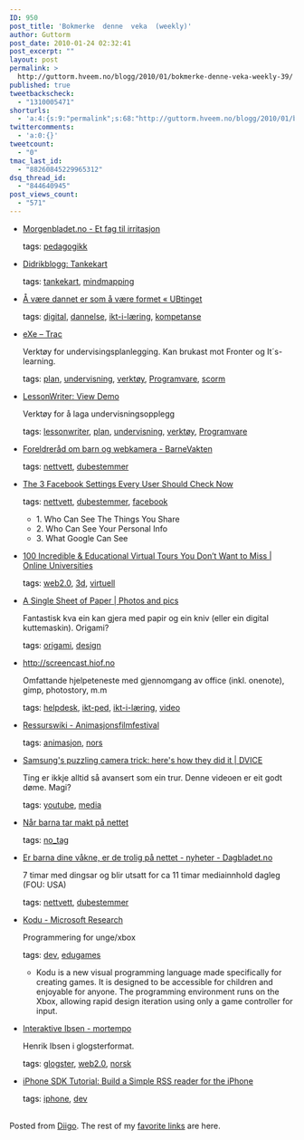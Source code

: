 ```yaml
---
ID: 950
post_title: 'Bokmerke  denne  veka  (weekly)'
author: Guttorm
post_date: 2010-01-24 02:32:41
post_excerpt: ""
layout: post
permalink: >
  http://guttorm.hveem.no/blogg/2010/01/bokmerke-denne-veka-weekly-39/
published: true
tweetbackscheck:
  - "1310005471"
shorturls:
  - 'a:4:{s:9:"permalink";s:68:"http://guttorm.hveem.no/blogg/2010/01/bokmerke-denne-veka-weekly-39/";s:7:"tinyurl";s:26:"http://tinyurl.com/yjtzzyr";s:4:"isgd";s:18:"http://is.gd/7C7JS";s:5:"bitly";s:20:"http://bit.ly/9ityRk";}'
twittercomments:
  - 'a:0:{}'
tweetcount:
  - "0"
tmac_last_id:
  - "88260845229965312"
dsq_thread_id:
  - "844640945"
post_views_count:
  - "571"
---
```

<ul class='diigo-linkroll'><li><p class='diigo-link'><a rel='nofollow' href='http://www.morgenbladet.no/apps/pbcs.dll/article?AID=/20091023/OKULTUR/710239935'>Morgenbladet.no - Et fag til irritasjon</a></p><p class='diigo-tags'><a style='color:#000 !important;text-decoration:none !important;' href='http://www.diigo.com/cloud/guttorm1979'>tags</a>: <a href='http://www.diigo.com/user/guttorm1979/pedagogikk'>pedagogikk</a></p></li><li><p class='diigo-link'><a rel='nofollow' href='http://didrikblogg.blogspot.com/2009/08/tankekart.html'>Didrikblogg: Tankekart</a></p><p class='diigo-tags'><a style='color:#000 !important;text-decoration:none !important;' href='http://www.diigo.com/cloud/guttorm1979'>tags</a>: <a href='http://www.diigo.com/user/guttorm1979/tankekart'>tankekart</a>, <a href='http://www.diigo.com/user/guttorm1979/mindmapping'>mindmapping</a></p></li><li><p class='diigo-link'><a rel='nofollow' href='http://ubtinget.wordpress.com/2009/10/21/dannet'>Å være dannet er som å være formet « UBtinget</a></p><p class='diigo-tags'><a style='color:#000 !important;text-decoration:none !important;' href='http://www.diigo.com/cloud/guttorm1979'>tags</a>: <a href='http://www.diigo.com/user/guttorm1979/digital'>digital</a>, <a href='http://www.diigo.com/user/guttorm1979/dannelse'>dannelse</a>, <a href='http://www.diigo.com/user/guttorm1979/ikt-i-læring'>ikt-i-læring</a>, <a href='http://www.diigo.com/user/guttorm1979/kompetanse'>kompetanse</a></p></li><li><p class='diigo-link'><a rel='nofollow' href='http://exelearning.org/'>eXe – Trac</a></p><p class='diigo-description'>Verktøy for undervisingsplanlegging. Kan brukast mot Fronter og It´s-learning.</p><p class='diigo-tags'><a style='color:#000 !important;text-decoration:none !important;' href='http://www.diigo.com/cloud/guttorm1979'>tags</a>: <a href='http://www.diigo.com/user/guttorm1979/plan'>plan</a>, <a href='http://www.diigo.com/user/guttorm1979/undervisning'>undervisning</a>, <a href='http://www.diigo.com/user/guttorm1979/verktøy'>verktøy</a>, <a href='http://www.diigo.com/user/guttorm1979/Programvare'>Programvare</a>, <a href='http://www.diigo.com/user/guttorm1979/scorm'>scorm</a></p></li><li><p class='diigo-link'><a rel='nofollow' href='http://lessonwriter.com/demo.aspx?demo=/demo/Oct15/demo9_17/demo9_17.html'>LessonWriter: View Demo</a></p><p class='diigo-description'>Verktøy for å laga undervisningsopplegg</p><p class='diigo-tags'><a style='color:#000 !important;text-decoration:none !important;' href='http://www.diigo.com/cloud/guttorm1979'>tags</a>: <a href='http://www.diigo.com/user/guttorm1979/lessonwriter'>lessonwriter</a>, <a href='http://www.diigo.com/user/guttorm1979/plan'>plan</a>, <a href='http://www.diigo.com/user/guttorm1979/undervisning'>undervisning</a>, <a href='http://www.diigo.com/user/guttorm1979/verktøy'>verktøy</a>, <a href='http://www.diigo.com/user/guttorm1979/Programvare'>Programvare</a></p></li><li><p class='diigo-link'><a rel='nofollow' href='http://www.barnevakten.no/sider/tekst.asp?side=26616'>Foreldreråd om barn og webkamera - BarneVakten</a></p><p class='diigo-tags'><a style='color:#000 !important;text-decoration:none !important;' href='http://www.diigo.com/cloud/guttorm1979'>tags</a>: <a href='http://www.diigo.com/user/guttorm1979/nettvett'>nettvett</a>, <a href='http://www.diigo.com/user/guttorm1979/dubestemmer'>dubestemmer</a></p></li><li><p class='diigo-link'><a rel='nofollow' href='http://www.readwriteweb.com/archives/the_3_facebook_settings_every_user_should_check_now.php'>The 3 Facebook Settings Every User Should Check Now</a></p><p class='diigo-tags'><a style='color:#000 !important;text-decoration:none !important;' href='http://www.diigo.com/cloud/guttorm1979'>tags</a>: <a href='http://www.diigo.com/user/guttorm1979/nettvett'>nettvett</a>, <a href='http://www.diigo.com/user/guttorm1979/dubestemmer'>dubestemmer</a>, <a href='http://www.diigo.com/user/guttorm1979/facebook'>facebook</a></p><ul class='diigo-highlights'><li><div class="diigoContent"><div class="diigoContentInner">1. Who Can See The Things You Share</div></div></li><li><div class="diigoContent"><div class="diigoContentInner">2. Who Can See Your Personal Info</div></div></li><li><div class="diigoContent"><div class="diigoContentInner">3. What Google Can See</div></div></li></ul></li><li><p class='diigo-link'><a rel='nofollow' href='http://www.onlineuniversities.com/blog/2010/01/100-incredible-educational-virtual-tours-you-dont-want-to-miss'>100 Incredible & Educational Virtual Tours You Don’t Want to Miss | Online Universities</a></p><p class='diigo-tags'><a style='color:#000 !important;text-decoration:none !important;' href='http://www.diigo.com/cloud/guttorm1979'>tags</a>: <a href='http://www.diigo.com/user/guttorm1979/web2.0'>web2.0</a>, <a href='http://www.diigo.com/user/guttorm1979/3d'>3d</a>, <a href='http://www.diigo.com/user/guttorm1979/virtuell'>virtuell</a></p></li><li><p class='diigo-link'><a rel='nofollow' href='http://www.picm.co.tv/2010/01/single-sheet-of-paper.html'>A Single Sheet of Paper | Photos and pics</a></p><p class='diigo-description'>Fantastisk kva ein kan gjera med papir og ein kniv (eller ein digital kuttemaskin).
Origami?</p><p class='diigo-tags'><a style='color:#000 !important;text-decoration:none !important;' href='http://www.diigo.com/cloud/guttorm1979'>tags</a>: <a href='http://www.diigo.com/user/guttorm1979/origami'>origami</a>, <a href='http://www.diigo.com/user/guttorm1979/design'>design</a></p></li><li><p class='diigo-link'><a rel='nofollow' href='http://screencast.hiof.no'>http://screencast.hiof.no</a></p><p class='diigo-description'>Omfattande hjelpeteneste med gjennomgang av office (inkl. onenote), gimp, photostory, m.m</p><p class='diigo-tags'><a style='color:#000 !important;text-decoration:none !important;' href='http://www.diigo.com/cloud/guttorm1979'>tags</a>: <a href='http://www.diigo.com/user/guttorm1979/helpdesk'>helpdesk</a>, <a href='http://www.diigo.com/user/guttorm1979/ikt-ped'>ikt-ped</a>, <a href='http://www.diigo.com/user/guttorm1979/ikt-i-læring'>ikt-i-læring</a>, <a href='http://www.diigo.com/user/guttorm1979/video'>video</a></p></li><li><p class='diigo-link'><a rel='nofollow' href='http://ressurswiki.wikispaces.com/Animasjonsfilmfestival'>Ressurswiki - Animasjonsfilmfestival</a></p><p class='diigo-tags'><a style='color:#000 !important;text-decoration:none !important;' href='http://www.diigo.com/cloud/guttorm1979'>tags</a>: <a href='http://www.diigo.com/user/guttorm1979/animasjon'>animasjon</a>, <a href='http://www.diigo.com/user/guttorm1979/nors'>nors</a></p></li><li><p class='diigo-link'><a rel='nofollow' href='http://dvice.com/archives/2009/05/samsungs-puzzli.php'>Samsung's puzzling camera trick: here's how they did it | DVICE</a></p><p class='diigo-description'>Ting er ikkje alltid så avansert som ein trur. Denne videoen er eit godt døme. Magi?</p><p class='diigo-tags'><a style='color:#000 !important;text-decoration:none !important;' href='http://www.diigo.com/cloud/guttorm1979'>tags</a>: <a href='http://www.diigo.com/user/guttorm1979/youtube'>youtube</a>, <a href='http://www.diigo.com/user/guttorm1979/media'>media</a></p></li><li><p class='diigo-link'><a rel='nofollow' href='http://www.dagbladet.no/data'>Når barna tar makt på nettet</a></p><p class='diigo-tags'><a style='color:#000 !important;text-decoration:none !important;' href='http://www.diigo.com/cloud/guttorm1979'>tags</a>: <a href='http://www.diigo.com/user/guttorm1979/no_tag'>no_tag</a></p></li><li><p class='diigo-link'><a rel='nofollow' href='http://www.dagbladet.no/2010/01/21/nyheter/teknologi/media/data_og_teknologi/mobil/10026624'>Er barna dine våkne, er de trolig på nettet - nyheter - Dagbladet.no</a></p><p class='diigo-description'>7 timar med dingsar og blir utsatt for ca 11 timar mediainnhold dagleg (FOU: USA)</p><p class='diigo-tags'><a style='color:#000 !important;text-decoration:none !important;' href='http://www.diigo.com/cloud/guttorm1979'>tags</a>: <a href='http://www.diigo.com/user/guttorm1979/nettvett'>nettvett</a>, <a href='http://www.diigo.com/user/guttorm1979/dubestemmer'>dubestemmer</a></p></li><li><p class='diigo-link'><a rel='nofollow' href='http://research.microsoft.com/en-us/projects/kodu'>Kodu - Microsoft Research</a></p><p class='diigo-description'>Programmering for unge/xbox</p><p class='diigo-tags'><a style='color:#000 !important;text-decoration:none !important;' href='http://www.diigo.com/cloud/guttorm1979'>tags</a>: <a href='http://www.diigo.com/user/guttorm1979/dev'>dev</a>, <a href='http://www.diigo.com/user/guttorm1979/edugames'>edugames</a></p><ul class='diigo-highlights'><li><div class="diigoContent"><div class="diigoContentInner">Kodu is a new visual programming language made specifically for creating games. It is designed to be accessible for children and enjoyable for anyone. The programming environment runs on the Xbox, allowing rapid design iteration using only a game controller for input.</div></div></li></ul></li><li><p class='diigo-link'><a rel='nofollow' href='http://mortempo.net/2010/01/19/interaktive-ibsen'>Interaktive Ibsen - mortempo</a></p><p class='diigo-description'>Henrik Ibsen i glogsterformat.</p><p class='diigo-tags'><a style='color:#000 !important;text-decoration:none !important;' href='http://www.diigo.com/cloud/guttorm1979'>tags</a>: <a href='http://www.diigo.com/user/guttorm1979/glogster'>glogster</a>, <a href='http://www.diigo.com/user/guttorm1979/web2.0'>web2.0</a>, <a href='http://www.diigo.com/user/guttorm1979/norsk'>norsk</a></p></li><li><p class='diigo-link'><a rel='nofollow' href='http://theappleblog.com/2008/08/04/tutorial-build-a-simple-rss-reader-for-iphone'>iPhone SDK Tutorial: Build a Simple RSS reader for the iPhone</a></p><p class='diigo-tags'><a style='color:#000 !important;text-decoration:none !important;' href='http://www.diigo.com/cloud/guttorm1979'>tags</a>: <a href='http://www.diigo.com/user/guttorm1979/iphone'>iphone</a>, <a href='http://www.diigo.com/user/guttorm1979/dev'>dev</a></p></li></ul><br />Posted from <a href='http://www.diigo.com'>Diigo</a>. The rest of my <a href='http://www.diigo.com/user/guttorm1979'>favorite links</a> are here.